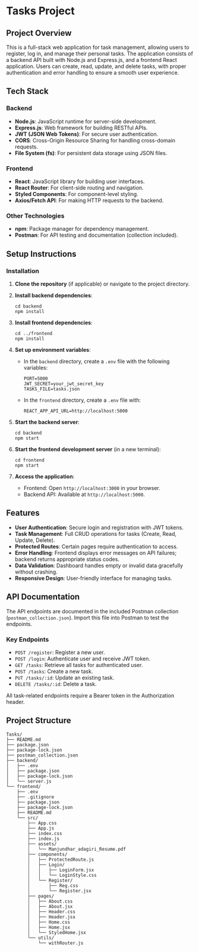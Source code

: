 # Tasks Project

## Project Overview

This is a full-stack web application for task management, allowing users to register, log in, and manage their personal tasks. The application consists of a backend API built with Node.js and Express.js, and a frontend React application. Users can create, read, update, and delete tasks, with proper authentication and error handling to ensure a smooth user experience.

## Tech Stack

### Backend
- **Node.js**: JavaScript runtime for server-side development.
- **Express.js**: Web framework for building RESTful APIs.
- **JWT (JSON Web Tokens)**: For secure user authentication.
- **CORS**: Cross-Origin Resource Sharing for handling cross-domain requests.
- **File System (fs)**: For persistent data storage using JSON files.

### Frontend
- **React**: JavaScript library for building user interfaces.
- **React Router**: For client-side routing and navigation.
- **Styled Components**: For component-level styling.
- **Axios/Fetch API**: For making HTTP requests to the backend.

### Other Technologies
- **npm**: Package manager for dependency management.
- **Postman**: For API testing and documentation (collection included).

## Setup Instructions

### Installation

1. **Clone the repository** (if applicable) or navigate to the project directory.

2. **Install backend dependencies**:
   ```
   cd backend
   npm install
   ```

3. **Install frontend dependencies**:
   ```
   cd ../frontend
   npm install
   ```

4. **Set up environment variables**:
   - In the `backend` directory, create a `.env` file with the following variables:
     ```
     PORT=5000
     JWT_SECRET=your_jwt_secret_key
     TASKS_FILE=tasks.json
     ```
   - In the `frontend` directory, create a `.env` file with:
     ```
     REACT_APP_API_URL=http://localhost:5000
     ```

5. **Start the backend server**:
   ```
   cd backend
   npm start
   ```

6. **Start the frontend development server** (in a new terminal):
   ```
   cd frontend
   npm start
   ```

7. **Access the application**:
   - Frontend: Open `http://localhost:3000` in your browser.
   - Backend API: Available at `http://localhost:5000`.

## Features

- **User Authentication**: Secure login and registration with JWT tokens.
- **Task Management**: Full CRUD operations for tasks (Create, Read, Update, Delete).
- **Protected Routes**: Certain pages require authentication to access.
- **Error Handling**: Frontend displays error messages on API failures; backend returns appropriate status codes.
- **Data Validation**: Dashboard handles empty or invalid data gracefully without crashing.
- **Responsive Design**: User-friendly interface for managing tasks.

## API Documentation

The API endpoints are documented in the included Postman collection (`postman_collection.json`). Import this file into Postman to test the endpoints.

### Key Endpoints
- `POST /register`: Register a new user.
- `POST /login`: Authenticate user and receive JWT token.
- `GET /tasks`: Retrieve all tasks for authenticated user.
- `POST /tasks`: Create a new task.
- `PUT /tasks/:id`: Update an existing task.
- `DELETE /tasks/:id`: Delete a task.

All task-related endpoints require a Bearer token in the Authorization header.

## Project Structure

```
Tasks/
├── README.md
├── package.json
├── package-lock.json
├── postman_collection.json
├── backend/
│   ├── .env
│   ├── package.json
│   ├── package-lock.json
│   └── server.js
└── frontend/
    ├── .env
    ├── .gitignore
    ├── package.json
    ├── package-lock.json
    ├── README.md
    └── src/
        ├── App.css
        ├── App.js
        ├── index.css
        ├── index.js
        ├── assets/
        │   └── Manjundhar_adagiri_Resume.pdf
        ├── components/
        │   ├── ProtectedRoute.js
        │   ├── Login/
        │   │   ├── LoginForm.jsx
        │   │   └── LoginStyle.css
        │   └── Register/
        │       ├── Reg.css
        │       └── Register.jsx
        ├── pages/
        │   ├── About.css
        │   ├── About.jsx
        │   ├── Header.css
        │   ├── Header.jsx
        │   ├── Home.css
        │   ├── Home.jsx
        │   └── StyledHome.jsx
        └── utils/
            └── withRouter.js
```
